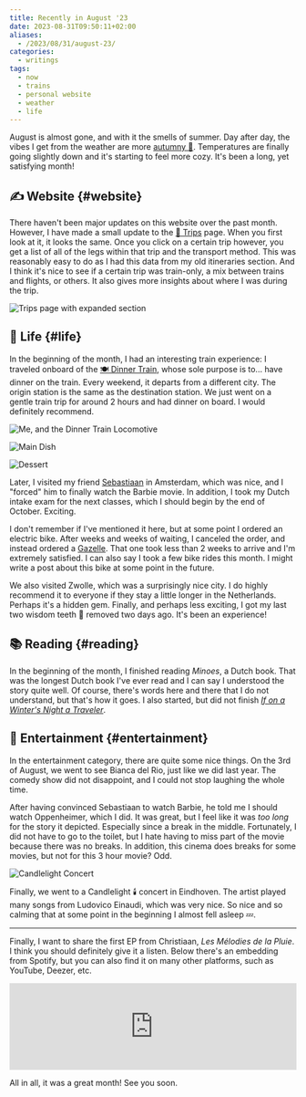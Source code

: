 ```yaml
---
title: Recently in August '23
date: 2023-08-31T09:50:11+02:00
aliases:
  - /2023/08/31/august-23/
categories:
  - writings
tags:
  - now
  - trains
  - personal website
  - weather
  - life
---
```


August is almost gone, and with it the smells of summer. Day after day, the vibes I get from the weather are more [autumny 🍁](/2023/08/27/forest-delicacies/). Temperatures are finally going slightly down and it's starting to feel more cozy. It's been a long, yet satisfying month!

<!--more-->

## ✍️ Website {#website}

There haven't been major updates on this website over the past month. However, I have made a small update to the [🚆 Trips](/trips/) page. When you first look at it, it looks the same. Once you click on a certain trip however, you get a list of all of the legs within that trip and the transport method. This was reasonably easy to do as I had this data from my old itineraries section. And I think it's nice to see if a certain trip was train-only, a mix between trains and flights, or others. It also gives more insights about where I was during the trip.

![](image:2023-08-31-trips-expandable "Trips page with expanded section")

## 🍄 Life {#life}

In the beginning of the month, I had an interesting train experience: I traveled onboard of the [🍽️ Dinner Train](https://en.wikipedia.org/wiki/Dinner_Train_(Netherlands)), whose sole purpose is to... have dinner on the train. Every weekend, it departs from a different city. The origin station is the same as the destination station. We just went on a gentle train trip for around 2 hours and had dinner on board. I would definitely recommend.

<div class='fg' style='grid-template-columns: repeat(3, 1fr);'>

![](image:2023-08-31-dinner-train "Me, and the Dinner Train Locomotive")

![](image:2023-08-31-dinner-train-main "Main Dish")

![](image:2023-08-31-dinner-train-dessert "Dessert")

</div>

Later, I visited my friend [Sebastiaan](https://seblog.nl/) in Amsterdam, which was nice, and I "forced" him to finally watch the Barbie movie. In addition, I took my Dutch intake exam for the next classes, which I should begin by the end of October. Exciting.

I don't remember if I've mentioned it here, but at some point I ordered an electric bike. After weeks and weeks of waiting, I canceled the order, and instead ordered a [Gazelle](https://www.gazelle.nl/). That one took less than 2 weeks to arrive and I'm extremely satisfied. I can also say I took a few bike rides this month. I might write a post about this bike at some point in the future. 

We also visited Zwolle, which was a surprisingly nice city. I do highly recommend it to everyone if they stay a little longer in the Netherlands. Perhaps it's a hidden gem. Finally, and perhaps less exciting, I got my last two wisdom teeth 🦷 removed two days ago. It's been an experience!

## 📚 Reading {#reading}

In the beginning of the month, I finished reading *Minoes*, a Dutch book. That was the longest Dutch book I've ever read and I can say I understood the story quite well. Of course, there's words here and there that I do not understand, but that's how it goes. I also started, but did not finish [*If on a Winter's Night a Traveler*](/2023/08/23/if-on-a-winters-night-a-traveler/).

## 🍿 Entertainment {#entertainment}

In the entertainment category, there are quite some nice things. On the 3rd of August, we went to see Bianca del Rio, just like we did last year. The comedy show did not disappoint, and I could not stop laughing the whole time.

After having convinced Sebastiaan to watch Barbie, he told me I should watch Oppenheimer, which I did. It was great, but I feel like it was _too long_ for the story it depicted. Especially since a break in the middle. Fortunately, I did not have to go to the toilet, but I hate having to miss part of the movie because there was no breaks. In addition, this cinema does breaks for some movies, but not for this 3 hour movie? Odd.

![](image:2023-08-31-candlelight "Candlelight Concert")

Finally, we went to a Candlelight 🕯️ concert in Eindhoven. The artist played many songs from Ludovico Einaudi, which was very nice. So nice and so calming that at some point in the beginning I almost fell asleep 💤.

<hr>

Finally, I want to share the first EP from Christiaan, *Les Mélodies de la Pluie*. I think you should definitely give it a listen. Below there's an embedding from Spotify, but you can also find it on many other platforms, such as YouTube, Deezer, etc.

<iframe src='https://open.spotify.com/embed/album/2KSQoUYNVFsXHsv4Mrt1KQ?theme=0'
  width='100%'
  height='152'
  frameBorder='0'
  allow='autoplay; clipboard-write; encrypted-media; picture-in-picture'
  loading='lazy' referrerpolicy='no-referrer'></iframe>

All in all, it was a great month! See you soon.
